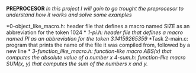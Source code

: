 **PREPROCESOR**
*In this project I will goin to go trought the preprocesor to understand how it works and solve some examples*

*0-object_like_macro.h: header file that defines a macro named SIZE as an abbreviation for the token 1024 *
*1-pi.h: header file that defines a macro named PI as an abbreviation for the token 3.14159265359*
*Task 2-main.c: program that prints the name of the file it was compiled from, followed by a new line *
*3-function_like_macro.h: function-like macro ABS(x) that computes the absolute value of a number x*
*4-sum.h: function-like macro SUM(x, y) that computes the sum of the numbers x and y.*